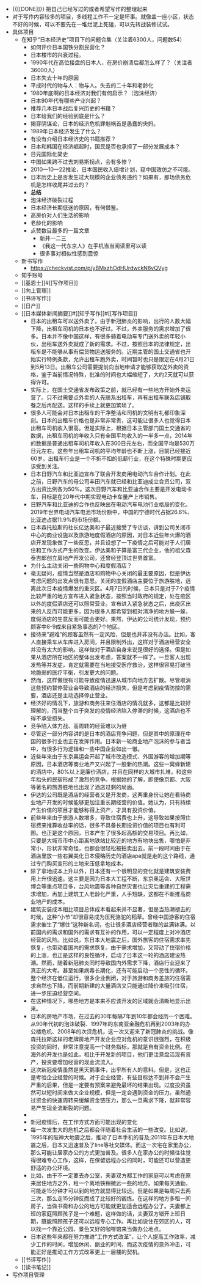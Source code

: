 - {{[[DONE]]}} 把自己已经写过的或者希望写作的整理起来
- 对于写作内容较多的项目，多线程工作不一定是坏事。就像盖一座小区，状态不好的时候，可以不要先在一堆烂泥上死磕，可以先转战装修试试。
- 具体项目
    - 在知乎“日本经济史”项目下的问题合集（关注着6300人，问题数54）
        - 如何评价日本国铁分割民营化？
        - 日本楼市的兴衰过程。
        - 1990年代在高位接盘的日本人，在房价崩溃后都怎么样了？（关注者36000人）
        - 日本失去十年的原因
        - 平成时代的物与人：物与人。失去的二十年和老龄化
        - 1980年底啊的日本经济对我们有何启示？（泡沫经济）
        - 日本90年代有哪些产业兴起？
        - 推荐几本日本战后复兴历史的书籍？
        - 日本给我们的经验到底是什么？
        - 揭穿阴谋论，日本的经济危机罪魁祸首是愚蠢的央妈。
        - 1989年日本经济发生了什么？
        - 有没有介绍日本经济史的书籍推荐？
        - 日本和韩国在经济崛起时，国民是否也承担了一部分发展成本？
        - 日元国际化简史
        - 中国如果跨不过去刘易斯拐点，会有多惨？
        - 2010—10—22推论，日本国民收入倍增计划，窥中国效仿之不可能。
        - 日本历史上是否发生过大规模的企业债务违约？如果有，那场债务危机是怎样收尾并过去的？
        - **总结**
        - 泡沫经济破裂过程
        - 日本经济长期低迷的原因，有何借鉴。
        - 高房价对人们生活的影响
        - 老龄化的影响
        - 点赞数目最多的一篇文章
            - 新井一二三
            - 《我这一代东京人》在手机当当阅读里可以读
            - 很多事对相似性感到震惊
    - 新书写作
        - https://checkvist.com/p/yBMxzhOdHUrdwckN8vQVyg
    - 知乎账号
    - [[基恩士]]#[[写作项目]]
    - [[向上管理]]
    - [[书评写作]]
    - [[日产]]
    - [[日本媒体新闻摘要]]#[[知乎写作]]#[[写作项目]]
        - 日本的出租车可以送外卖了。由于新冠肺炎的影响，出行的人数大幅下降，出租车司机的日本也不好过。不过，外卖服务的需求增加了很多。日本并不像中国这样，有很多骑着电动车专门送外卖的年轻小伙，出租车送外卖就成了新的需求。不过，按照日本的法律规定，出租车是不能够从事有偿货物运送服务的。近期主管的国土交通省也开始实行特例条款，允许出租车跑外卖，时间暂时也只是限定在4月21日到5月13日。出租车公司需要提前向当地申请才能够获取送外卖的资格，鉴于当前情况特殊，批准的时间也大幅缩短了，大约2天就可以获得许可。
        - 实际上，在国土交通省发布政策之前，就已经有一些地方开始外卖运营了。只不过需要点外卖的人先联系出租车，再有出租车联系店铺取餐之后再配送。这样的手续上就更加繁琐了。
        - 很多人可能会对日本出租车的干净整洁和司机的文明有礼都印象深刻。日本的出租车价格也是非常非常贵，这可能让很多人也觉得日本出租车司机收入很高。但是实际上，根据日本主管部门国土交通省的数据，出租车司机的年收入只有全国平均收入的一半多一点，2014年的数据是普通出租车司机年收入在300日元左右，而全国平均是530万日元左右。这些年出租车司机的平均年龄也不断上涨，目前已经接近60岁。出租车行业是一个不折不扣的低薪行业，在这个特殊时期更应该受到关注。
        - 日本日野汽车和比亚迪宣布了联合开发商用电动汽车合作计划。在此之前，日野汽车的母公司丰田汽车就已经和比亚迪成立合资公司，双方出资比例各为50%。这次日野汽车和比亚迪合作主要是开发电动卡车，目标是在20年代中期实现电动卡车量产上市销售。
        - 日野汽车和比亚迪的合作也反映出在电动汽车电池行业格局的变化。2019年世界电动汽车电池市场份额中，中国的宁德时代占据26.6%、比亚迪占据11.9%的市场份额。
        - 日本森托拉斯的社长亿达美和子最近接受了专访谈，讲到公司关闭市中心的商业设施以及旅游地度假酒店的原因，对日本近些年火爆的酒店开发现象做了一些反思，并且设想了一下疫情之后可能对于人们居住和工作方式产生的改变。伊达美和子算是富三代企业，他的祖父森泰吉郎创立房地产开发公司，还曾经登顶过世界首富。
        - 为什么主动关闭一些购物中心和度假酒店？
        - 毫无疑问，疫情当然是酒店和购物中心关闭的最主要原因，但是伊达考虑问题的出发点很有意思。关闭的度假酒店主要位于旅游胜地，远离此次日本疫情爆发的重灾区。4月7日的时候，日本只是对于7个疫情比较严重的地方宣布进入紧急状态，按照当时政府的规定，处在疫区以外的度假酒店还可以照常营业。宣布进入紧急状态之后，出疫区出来的人反而可能更多，因为很多人都希望到相对清净的地方躲一躲，度假酒店的生意反而可能会更好。果然，伊达的公司统计发现，预约顾客中8-9成来自紧急事态的7个地区。
        - 接待来“避难”的顾客虽然有一定风险，但是也并非没有办法。比如，客人直接乘车从车库进入房间，并且限制外出，这样对于酒店经营安全并没有太大的影响。这样做对于酒店自身来说是很好的选择。但是如果从酒店所在地区的整体出发考虑，答案就不一样了。一旦客人出现发热等并发症，肯定就需要在当地接受医疗救治，这样很容易打破当地脆弱的医疗平衡，引发更大的问题。
        - 然而，这样做很有可能导致疫情迅速从城市向地方去扩散。尽管取消这些预约暂停营业会导致酒店的经济损失，但是考虑到疫情防控的需要，酒店还是主动选择停止营业。
        - 经济好的情况下，旅游和商务往来住酒店的情况就多，这都是比较好理解的，而当整个由于突发的疫情经济陷入停滞的时候，这酒店也不得不承受损失。
        - 竞争陷入体力战、高周转的经营难以为继
        - 尽管这一部分内容讲的是日本的酒店竞争问题，但是其中的原理在中国的很多行业也正在发挥作用。日本新一轮商业地产泡沫的参与者当中，有很多行为逻辑和一些中国企业如出一辙。
        - 近些年来由于东京奥运会开起了城市改造模式、外国游客的增加期等原因，日本酒店等商业地产又兴起了一股新的热潮。这些一窝蜂新建的酒店中，80%以上是廉价酒店，并且在同样的大城市扎堆，和这些年抬头的民宿形成了激烈的竞争。根据她的了解，即使像京都、大阪等著名的旅游胜地也出现了酒店过剩的局面。
        - 伊达的公司既是酒店的经营者又是开发商，这两重身份让她在看待商业地产开发的时候能够更加注重长期经营的价值。她认为，只有持续产生价值的项目才能够称得上资产，才具有投资价值。
        - 前些年来由于旅游人数增多，导致住宿费也上升，这导致如果按照住宿费来推算收益率的话，很多不具备长期投资价值的项目也有利可图。也正是这个原因，日本产生了很多起高额的交易项目。再比如，只要是大城市市中心距离地铁站比较近的地方有地块出售，哪怕是非常小，形状非常奇怪，也都会很轻松被拍卖出去。前一段时间由于在酒店里放一些右翼美化日本侵略历史的酒店apa就是走的这个路线，通过专门购买变形的土地来压低拿地成本。
        - 除了拿地成本上升以外，日本还有一个很明显的变化就是建筑安装费用上升很迅速。这主要是因为日本大工程不断，东京奥运会、大阪世博会等重点项目多，台风地震等各种自然灾害也让灾后重建的工程需求增加，再加上建筑工人老龄化严重，人手短缺，这都在不断推高商业地产的成本。
        - 建筑安装成本相比项目总体成本看起来并不显著，但是当热潮褪去的时候，这种“小节”却很容易成为压死骆驼的稻草。曾经中国游客的住宿需求催生了“爆住”这种新名词，也让很多酒店经营者赚的盆满钵满。以前国内的需求和国外的需求有互补的作用，可以一定程度上对冲酒店经营的风险。比如说，东日本大地震之后，国外旅客的住宿需求率先恢复，也带动着国内的需求恢复。由于需求增加，又带动了住宿价格的上涨，也正是这样的良性循环，启动了日本这一轮的酒店建设热潮。然而，随着新冠肺炎同时导致国内外需求下降，酒店行业迎来了真正的大考。甚至如果病毒长期化，还有可能启动一个恶性的循环。整个经济在低位运行，很多企业倒闭，对于旅游和商务差旅的住宿需求自然也下降，而前期新建的大量酒店又只能通过降价来吸引住宿，进一步压迫经营空间。
        - 在这种情况下，哪些地方是本来不应该开发的区域就会清晰地显示出来。
        - 日本的房地产市场，在过去的30年每隔7年到10年都会经历一个困难。从90年代初的泡沫破裂、1997年的东南亚金融危机再到2003年的办公楼危机、2008年的次贷危机，这一次又迎来了新冠肺炎的挑战。像森托拉斯这样的老牌房地产开发企业应对危机的意识很强烈，在积极投资的同时，非常注意提高一个财务指标，那就是自有资金比例。在海外的开发也是如此，相比于开发新的项目，他们更注意盘活现有资产，投资要增加经营的现金流流入。
        - 这次新冠疫情虽然是黑天鹅事件，出乎所有人的意料。但是，这也正是考验企业经营的时候。对于企业经营，有些目标达不到并不会产生严重的后果，但是一定要有预案来避免最坏的结果出现。过度投资虽然可以短时间来做大企业规模，但是一定会遇到资金的压力。虽然通过资金的快速周转来缓解资金链压力，那么一旦需求下降，就非常容易产生现金流断裂的问题。
        - 
        - 新冠疫情后，在工作方式方面可能出现的变化
        - 每一次发生大的危机之后都会伴随着社会生活的一些改变。比如说，1995年的阪神大地震之后，推动了日本手机的普及;2011年东日本大地震之后，日本又迅速普及了line等社交媒体。而这一次宅在家里办公，那么可能让居家办公的方式更加普及。很多人在家办公的时候往往觉得很难专心工作，这样，在保留远程办公的同时，可能还可以营造更舒适的办公环境。
        - 比如，由于不一定要去办公室，夫妻双方都工作的家庭可以考虑在原来居住地方之外，租一个离地铁稍微远一些的地方。如果每天通勤，可能走15分钟才可以到的地方就显得比较远。但是如果是每周只去两三次，那么走15分钟反而成了比较好的锻炼。在这样的地方多租一间房子，当做书斋和办公的地方可能就更加适合远程办公了。夫妻都上班的家庭照顾孩子是一个难题，这样做的话，夫妻双方错开上班日期，既能照顾孩子还可以远程专心工作。再比如说住在郊区的人，可以找一个靠近公园、景色又好的咖啡馆来当做办公地点。
        - 日本这些年来都在努力推进“工作方式改革”，让个人提高工作效率，减少工作的时间，增加休闲、副业的时间，而这次疫情的意外冲击，可能正好是推动工作方式改革更上一层楼的契机。
    - [[书评写作]]
    - [[读书笔记]]
- 写作项目管理
